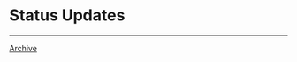 # Status Updates

<html>
<head>

<!-- Call up jquery  -->

<script src="/JavaScript/jquery-3.2.1.min.js"></script>

<!-- Call up mastodon api and widget  -->

<script type="text/javascript" src="/JavaScript/mastodon.widget.js"></script>
<script>
$(document).ready(function() {
// jQUERY is required!
  var mapi = new MastodonApi({
    target_selector  : '#myTimeline'
    ,instance_uri    : 'https://wandering.shop'
    ,access_token    : '32f63bc22ce9927b919fc670976f812781c7ce644d0a086be6d076c2a71f3c6d'
    ,account_id      : '20307'
    // optional parameters
    // ===================
    // - status max
,toots_limit     : 999999999
    // - if you are using font-awesome:
    // ,pic_icon        : '<i class="fa fa-picture-o"></i>'
    // or a picture
    // ,pic_icon        : '<img src="mypicicon.gif" />'
  });
});
</script>

</head>
<body>

<div id="myTimeline" class="mastodon-timeline mastodon-timeline-light"></div>

<hr>

</body>
</html>

[Archive](https://wandering.shop/@wordbit)
